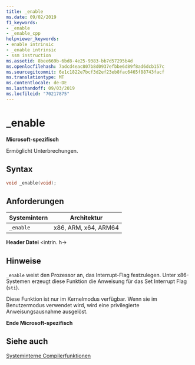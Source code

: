 ```yaml
---
title: _enable
ms.date: 09/02/2019
f1_keywords:
- _enable
- _enable_cpp
helpviewer_keywords:
- enable intrinsic
- _enable intrinsic
- ssm instruction
ms.assetid: 8bee669b-6bd8-4e25-9383-bb7d57295b4d
ms.openlocfilehash: 7adcd4eac807b8d0937efbbe6d89f8ad6dcb157c
ms.sourcegitcommit: 6e1c1822e7bcf3d2ef23eb8fac6465f88743facf
ms.translationtype: MT
ms.contentlocale: de-DE
ms.lasthandoff: 09/03/2019
ms.locfileid: "70217875"
---
```

# <a name="_enable"></a>_enable

**Microsoft-spezifisch**

Ermöglicht Unterbrechungen.

## <a name="syntax"></a>Syntax

```C
void _enable(void);
```

## <a name="requirements"></a>Anforderungen

|Systemintern|Architektur|
|---------------|------------------|
|`_enable`|x86, ARM, x64, ARM64|

**Header Datei** \<intrin. h->

## <a name="remarks"></a>Hinweise

`_enable` weist den Prozessor an, das Interrupt-Flag festzulegen. Unter x86-Systemen erzeugt diese Funktion die Anweisung für das Set Interrupt Flag (`sti`).

Diese Funktion ist nur im Kernelmodus verfügbar. Wenn sie im Benutzermodus verwendet wird, wird eine privilegierte Anweisungsausnahme ausgelöst.

**Ende Microsoft-spezifisch**

## <a name="see-also"></a>Siehe auch

[Systeminterne Compilerfunktionen](../intrinsics/compiler-intrinsics.md)
